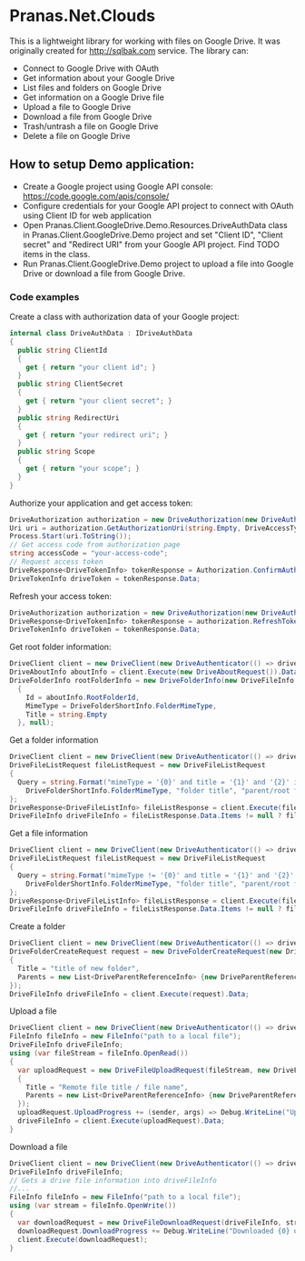 Pranas.Net.Clouds
=================

This is a lightweight library for working with files on Google Drive.
It was originally created for http://sqlbak.com service. The library can:
- Connect to Google Drive with OAuth
- Get information about your Google Drive
- List files and folders on Google Drive
- Get information on a Google Drive file
- Upload a file to Google Drive
- Download a file from Google Drive
- Trash/untrash a file on Google Drive
- Delete a file on Google Drive

How to setup Demo application:
-----------------
- Create a Google project using Google API console: https://code.google.com/apis/console/
- Configure credentials for your Google API project to connect with OAuth using Client ID for web application
- Open Pranas.Client.GoogleDrive.Demo.Resources.DriveAuthData class in Pranas.Client.GoogleDrive.Demo project and set "Client ID", "Client secret" and "Redirect URI" from your Google API project. Find TODO items in the class.
- Run Pranas.Client.GoogleDrive.Demo project to upload a file into Google Drive or download a file from Google Drive.

### Code examples
Create a class with authorization data of your Google project:
```csharp
internal class DriveAuthData : IDriveAuthData
{
  public string ClientId
  {
    get { return "your client id"; }
  }
  public string ClientSecret
  {
    get { return "your client secret"; }
  }
  public string RedirectUri
  {
    get { return "your redirect uri"; }
  }
  public string Scope
  {
    get { return "your scope"; }
  }
}
```
Authorize your application and get access token:
```csharp
DriveAuthorization authorization = new DriveAuthorization(new DriveAuthData());
Uri uri = authorization.GetAuthorizationUri(string.Empty, DriveAccessType.Offline, DriveApprovalPrompt.Force);
Process.Start(uri.ToString());
// Get access code from authorization page
string accessCode = "your-access-code";
// Request access token
DriveResponse<DriveTokenInfo> tokenResponse = Authorization.ConfirmAuthorization(accessCode);
DriveTokenInfo driveToken = tokenResponse.Data;
```
Refresh your access token:
```csharp
DriveAuthorization authorization = new DriveAuthorization(new DriveAuthData());
DriveResponse<DriveTokenInfo> tokenResponse = authorization.RefreshToken(driveToken);
DriveTokenInfo driveToken = tokenResponse.Data;
```
Get root folder information:
```csharp
DriveClient client = new DriveClient(new DriveAuthenticator(() => driveToken));
DriveAboutInfo aboutInfo = client.Execute(new DriveAboutRequest()).Data;
DriveFolderInfo rootFolderInfo = new DriveFolderInfo(new DriveFileInfo
  {
    Id = aboutInfo.RootFolderId,
    MimeType = DriveFolderShortInfo.FolderMimeType,
    Title = string.Empty
  }, null);
```
Get a folder information
```csharp
DriveClient client = new DriveClient(new DriveAuthenticator(() => driveToken));
DriveFileListRequest fileListRequest = new DriveFileListRequest
{
  Query = string.Format("mimeType = '{0}' and title = '{1}' and '{2}' in parents " and trashed = {3}",
    DriveFolderShortInfo.FolderMimeType, "folder title", "parent/root folder id", false);
};
DriveResponse<DriveFileListInfo> fileListResponse = client.Execute(fileListRequest);
DriveFileInfo driveFileInfo = fileListResponse.Data.Items != null ? fileListResponse.Data.Items.FirstOrDefault() : null;
```
Get a file information
```csharp
DriveClient client = new DriveClient(new DriveAuthenticator(() => driveToken));
DriveFileListRequest fileListRequest = new DriveFileListRequest
{
  Query = string.Format("mimeType != '{0}' and title = '{1}' and '{2}' in parents " and trashed = {3}",
    DriveFolderShortInfo.FolderMimeType, "folder title", "parent/root folder id", false);
};
DriveResponse<DriveFileListInfo> fileListResponse = client.Execute(fileListRequest);
DriveFileInfo driveFileInfo = fileListResponse.Data.Items != null ? fileListResponse.Data.Items.FirstOrDefault() : null;
```
Create a folder
```csharp
DriveClient client = new DriveClient(new DriveAuthenticator(() => driveToken));
DriveFolderCreateRequest request = new DriveFolderCreateRequest(new DriveFolderShortInfo
{
  Title = "title of new folder",
  Parents = new List<DriveParentReferenceInfo> {new DriveParentReferenceInfo {Id = "parent/root folder id"}}
});
DriveFileInfo driveFileInfo = client.Execute(request).Data;
```
Upload a file
```csharp
DriveClient client = new DriveClient(new DriveAuthenticator(() => driveToken));
FileInfo fileInfo = new FileInfo("path to a local file");
DriveFileInfo driveFileInfo;
using (var fileStream = fileInfo.OpenRead())
{
  var uploadRequest = new DriveFileUploadRequest(fileStream, new DriveFileShortInfo
  {
    Title = "Remote file title / file name",
    Parents = new List<DriveParentReferenceInfo> {new DriveParentReferenceInfo {Id = "parent/root folder id"}}
  });
  uploadRequest.UploadProgress += (sender, args) => Debug.WriteLine("Uploaded {0} of {1}", args.Position, args.Length);
  driveFileInfo = client.Execute(uploadRequest).Data;
}
```
Download a file
```csharp
DriveClient client = new DriveClient(new DriveAuthenticator(() => driveToken));
DriveFileInfo driveFileInfo;
// Gets a drive file information into driveFileInfo
//...
FileInfo fileInfo = new FileInfo("path to a local file");
using (var stream = fileInfo.OpenWrite())
{
  var downloadRequest = new DriveFileDownloadRequest(driveFileInfo, stream);
  downloadRequest.DownloadProgress += Debug.WriteLine("Downloaded {0} of {1}", args.Position, args.Length);
  client.Execute(downloadRequest);
}
```
